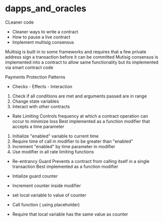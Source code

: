 # dapps_and_oracles
CLeaner code 


- Cleaner ways to write a contract 
- How to pause a live contract
- Implement multisig consensus



Multisig is built in to some frameworks and requires that a few private address sign a transaction before it can be committed
Mutisig consensus is implemented into a contract to allow same functionality but its implemented via smart contract code


Payments Protection Patterns

-  Checks - Effects - Interaction
1) Check if all conditions are met and arguments passed are in range
2) Change state variables
3) Interact with other contracts





-  Rate Limiting
 Controls frequency at which a contract operation can occur to minimize loss
 Best implemented as a function modifier that accepts a time parameter

1) Initialize "enabled" variable to current time
2) Require time of call in modifier to be greater than "enabled"
3) Increment "enabled" by time parameter in modifier
4) Use modifier in all rate limiting functions

-  Re-entrancy Guard
Prevents a contract from calling itself in a single transaction
Best implemented as a  function modifier

- Intialize guard counter
- Increment counter inside modifier
- set local variable to value of counter
- Call function ( using placeholder)
- Require that local variable has the same value as counter